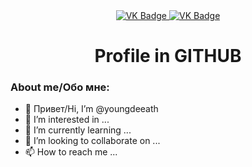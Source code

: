 <div id="badges" align ="center"> 
  <a href= "https://vk.com/id75769584"> 
    <img src = "https://img.shields.io/badge/VK-blue?style=for-the-badge&logo=Vk&logoColor=white" alt="VK Badge" /> 
  </a>
    <a href= "https://t.me/youngdeeath"> 
      <img src = "https://img.shields.io/badge/telegram-blue?style=for-the-badge&logo=Telegraml&logoColor=white" alt="VK Badge"/> 
    </a>
</div>
<div id="viewprof" align="center" > 
  <img src="https://komarev.com/ghpvc/?username=youngdeeath&style=flat-square&color=white" alt=""/>
</div>

<div id="heythere" align="center" >
  <h1> Profile in GITHUB </h1>
</div>

###  About me/Обо мне:
- 👋 Привет/Hi, I’m @youngdeeath
- 👀 I’m interested in ...
- 🌱 I’m currently learning ...
- 💞️ I’m looking to collaborate on ...
- 📫 How to reach me ...
